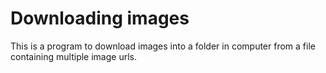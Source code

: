# Downloading images
This is a program to download images into a folder in computer from a file containing multiple image urls. 
